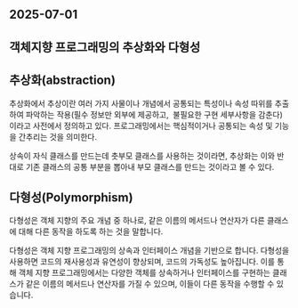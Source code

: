 ## 2025-07-01
## 객체지향 프로그래밍의 추상화와 다형성

## 추상화(abstraction)

추상화에서 추상이란 여러 가지 사물이나 개념에서 공통되는 특성이나 속성 따위를 추출하여 파악하는 작용(필수 정보만 외부에 제공하고, 
불필요한 구현 세부사항을 감춘다)이라고 사전에서 정의하고 있다. 프로그래밍에서는 핵심적이거나 공통되는 속성 및 기능을 간추리는 것을 의미한다.

상속이 자식 클래스를 만드는데 춧부모 클래스를 사용하는 것이라면, 추상화는 이와 반대로 기존 클래스의 공통 부분을 뽑아내 부모 클래스를 만드는 것이라고 볼 수 있다.

## 다형성(Polymorphism)

다형성은 객체 지향의 주요 개념 중 하나로, 같은 이름의 메서드나 연산자가 다른 클래스에 대해 다른 동작을 하도록 하는 것을 말합니다.

다형성은 객체 지향 프로그래밍의 상속과 인터페이스 개념을 기반으로 합니다.
다형성을 사용하면 코드의 재사용성과 유연성이 향상되며, 코드의 가독성도 높아집니다.
이를 통해 객체 지향 프로그래밍에서는 다양한 객체를 상속하거나 인터페이스를 구현하는 클래스가 같은 이름의 메서드나 연산자를 가질 수 있으며, 이들이 다른 동작을 수행할 수 있습니다.
